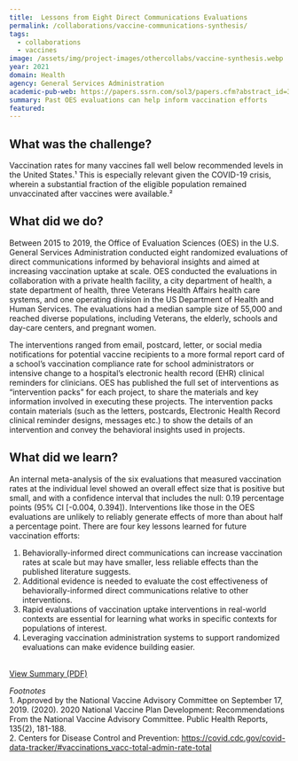 ```yaml
---
title:  Lessons from Eight Direct Communications Evaluations
permalink: /collaborations/vaccine-communications-synthesis/
tags:
  - collaborations
  - vaccines
image: /assets/img/project-images/othercollabs/vaccine-synthesis.webp
year: 2021
domain: Health
agency: General Services Administration
academic-pub-web: https://papers.ssrn.com/sol3/papers.cfm?abstract_id=3967610
summary: Past OES evaluations can help inform vaccination efforts 
featured: 
---
```

## What was the challenge? 

Vaccination rates for many vaccines fall well below recommended levels in the United States.¹ This is especially relevant given the COVID-19 crisis, wherein a substantial fraction of the eligible population remained unvaccinated after vaccines were available.² 

## What did we do? 

Between 2015 to 2019, the Office of Evaluation Sciences (OES) in the U.S. General Services Administration conducted eight randomized evaluations of direct communications informed by behavioral insights and aimed at increasing vaccination uptake at scale. OES conducted the evaluations in collaboration with a private health facility, a city department of health, a state department of health, three Veterans Health Affairs health care systems, and one operating division in the US Department of Health and Human Services. The evaluations had a median sample size of 55,000 and reached diverse populations, including Veterans, the elderly, schools and day-care centers, and pregnant women.

The interventions ranged from email, postcard, letter, or social media notifications for potential vaccine recipients to a more formal report card of a school’s vaccination compliance rate for school administrators or intensive change to a hospital’s electronic health record (EHR) clinical reminders for clinicians. OES has published the full set of interventions as “intervention packs” for each project, to share the materials and key information involved in executing these projects. The intervention packs contain materials (such as the letters, postcards, Electronic Health Record clinical reminder designs, messages etc.) to show the details of an intervention and convey the behavioral insights used in projects. 


## What did we learn?

An internal meta-analysis of the six evaluations that measured vaccination rates at the individual level showed an overall effect size that is positive but small, and with a confidence interval that includes the null: 0.19 percentage points (95% CI [-0.004, 0.394]). Interventions like those in the OES evaluations are unlikely to reliably generate effects of more than about half a percentage point. There are four key lessons learned for future vaccination efforts:

1. Behaviorally-informed direct communications can increase vaccination rates at scale but may have smaller, less reliable effects than the published literature suggests.
2. Additional evidence is needed to evaluate the cost effectiveness of behaviorally-informed direct communications relative to other interventions.
3. Rapid evaluations of vaccination uptake interventions in real-world contexts are essential for learning what works in specific contexts for populations of interest.
4. Leveraging vaccination administration systems to support randomized evaluations can make evidence building easier.
<br><br>
<p>
<a class="usa-button" href="/assets/files/OES-Using-Behavioral-Science-to-Increase-COVID-19-Vaccination-Uptake.pdf" target="_blank">View Summary (PDF)</a>
</p>
<p>
<i>Footnotes</i><br>
1. Approved by the National Vaccine Advisory Committee on September 17, 2019. (2020). 2020 National Vaccine Plan Development: Recommendations From the National Vaccine Advisory Committee. Public Health Reports, 135(2), 181-188.<br>
2. Centers for Disease Control and Prevention: <a href="https://covid.cdc.gov/covid-data-tracker/#vaccinations_vacc-total-admin-rate-total" target="_blank">https://covid.cdc.gov/covid-data-tracker/#vaccinations_vacc-total-admin-rate-total</a>
</p>
